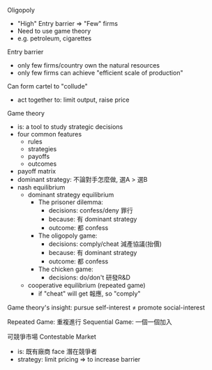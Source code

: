 Oligopoly
- "High" Entry barrier => "Few" firms
- Need to use game theory
- e.g. petroleum, cigarettes

Entry barrier
- only few firms/country own the natural resources
- only few firms can achieve
  "efficient scale of production"

Can form cartel to "collude"
- act together to: limit output, raise price

Game theory
- is: a tool to study strategic decisions
- four common features
	- rules
	- strategies
	- payoffs
	- outcomes
- payoff matrix
- dominant strategy: 不論對手怎麼做, 選A > 選B
- nash equilibrium
	- dominant strategy equilibrium
		- The prisoner dilemma: 
			- decisions: confess/deny 罪行
			- because: 有 dominant strategy
			- outcome: 都 confess
		- The oligopoly game:
			- decisions: comply/cheat 減產協議(抬價)
			- because: 有 dominant strategy
			- outcome: 都 confess
		- The chicken game:
			- decisions: do/don't 研發R&D
	- cooperative equilibrium (repeated game)
		- if "cheat" will get 報應, so "comply"

Game theory's insight:
	pursue self-interest $\neq$ promote social-interest

Repeated Game: 重複進行
Sequential Game: 一個一個加入

可競爭市場 Contestable Market
- is: 既有廠商 face 潛在競爭者
- strategy: limit pricing => to increase barrier

